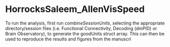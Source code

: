# HorrocksSaleem_AllenVisSpeed

To run the analysis, first run _combineSessionUnits_, selecting the appropriate directory/session files (i.e. Functional Connectivity, Decoding (dmPID) or Brain Observatory), to generate the goodUnits struct array. This can then be used to reproduce the results and figures from the manuscri
